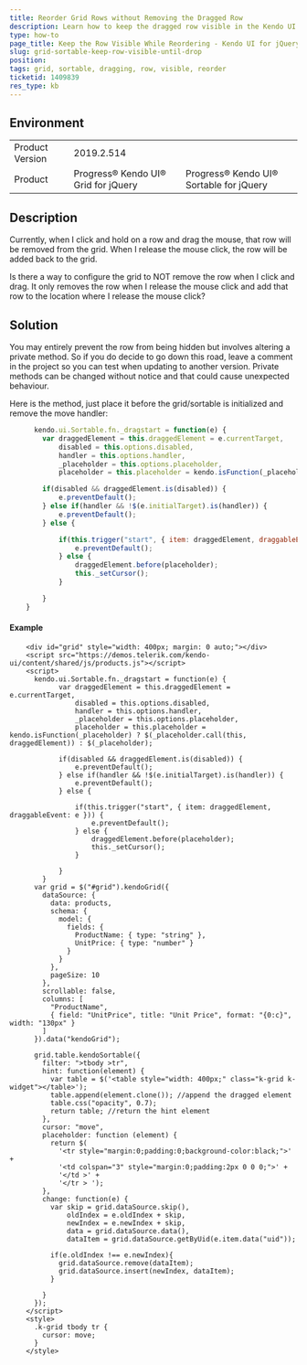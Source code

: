```yaml
---
title: Reorder Grid Rows without Removing the Dragged Row
description: Learn how to keep the dragged row visible in the Kendo UI for jQuery Grid until reordered.
type: how-to
page_title: Keep the Row Visible While Reordering - Kendo UI for jQuery Grid
slug: grid-sortable-keep-row-visible-until-drop
position:
tags: grid, sortable, dragging, row, visible, reorder
ticketid: 1409839
res_type: kb
---
```


## Environment

<table>
	<tbody>
		<tr>
			<td>Product Version</td>
			<td>2019.2.514</td>
		</tr>
		<tr>
			<td>Product</td>
			<td>Progress® Kendo UI® Grid for jQuery</td>
			<td>Progress® Kendo UI® Sortable for jQuery</td>
		</tr>
	</tbody>
</table>


## Description

Currently, when I click and hold on a row and drag the mouse, that row will be removed from the grid. When I release the mouse click, the row will be added back to the grid.

Is there a way to configure the grid to NOT remove the row when I click and drag. It only removes the row when I release the mouse click and add that row to the location where I release the mouse click?

## Solution

You may entirely prevent the row from being hidden but involves altering a private method. So if you do decide to go down this road, leave a comment in the project so you can test when updating to another version. Private methods can be changed without notice and that could cause unexpected behaviour.

Here is the method, just place it before the grid/sortable is initialized and remove the move handler:

```javascript
      kendo.ui.Sortable.fn._dragstart = function(e) {
        var draggedElement = this.draggedElement = e.currentTarget,
            disabled = this.options.disabled,
            handler = this.options.handler,
            _placeholder = this.options.placeholder,
            placeholder = this.placeholder = kendo.isFunction(_placeholder) ? $(_placeholder.call   (this, draggedElement)) : $(_placeholder);

        if(disabled && draggedElement.is(disabled)) {
            e.preventDefault();
        } else if(handler && !$(e.initialTarget).is(handler)) {
            e.preventDefault();
        } else {

            if(this.trigger("start", { item: draggedElement, draggableEvent: e })) {
                e.preventDefault();
            } else {
                draggedElement.before(placeholder);
                this._setCursor();
            }

        }
    }
```
#### Example

```dojo
    <div id="grid" style="width: 400px; margin: 0 auto;"></div>
    <script src="https://demos.telerik.com/kendo-ui/content/shared/js/products.js"></script>
    <script>
      kendo.ui.Sortable.fn._dragstart = function(e) {
            var draggedElement = this.draggedElement = e.currentTarget,
                disabled = this.options.disabled,
                handler = this.options.handler,
                _placeholder = this.options.placeholder,
                placeholder = this.placeholder = kendo.isFunction(_placeholder) ? $(_placeholder.call(this, draggedElement)) : $(_placeholder);

            if(disabled && draggedElement.is(disabled)) {
                e.preventDefault();
            } else if(handler && !$(e.initialTarget).is(handler)) {
                e.preventDefault();
            } else {

                if(this.trigger("start", { item: draggedElement, draggableEvent: e })) {
                    e.preventDefault();
                } else {
                    draggedElement.before(placeholder);
                    this._setCursor();
                }

            }
        }
      var grid = $("#grid").kendoGrid({
        dataSource: {
          data: products,
          schema: {
            model: {
              fields: {
                ProductName: { type: "string" },
                UnitPrice: { type: "number" }
              }
            }
          },
          pageSize: 10
        },
        scrollable: false,
        columns: [
          "ProductName",
          { field: "UnitPrice", title: "Unit Price", format: "{0:c}", width: "130px" }
        ]
      }).data("kendoGrid");

      grid.table.kendoSortable({
        filter: ">tbody >tr",
        hint: function(element) {           
          var table = $('<table style="width: 400px;" class="k-grid k-widget"></table>');
          table.append(element.clone()); //append the dragged element
          table.css("opacity", 0.7);
          return table; //return the hint element
        },
        cursor: "move",
        placeholder: function (element) {
          return $(
            '<tr style="margin:0;padding:0;background-color:black;">' +
            '<td colspan="3" style="margin:0;padding:2px 0 0 0;">' +
            '</td >' +
            '</tr > ');
        },
        change: function(e) {        
          var skip = grid.dataSource.skip(),
              oldIndex = e.oldIndex + skip,
              newIndex = e.newIndex + skip,
              data = grid.dataSource.data(),
              dataItem = grid.dataSource.getByUid(e.item.data("uid"));

          if(e.oldIndex !== e.newIndex){
            grid.dataSource.remove(dataItem);
            grid.dataSource.insert(newIndex, dataItem);
          }

        }
      });
    </script>
    <style>
      .k-grid tbody tr {
        cursor: move;
      }
    </style>  
```

